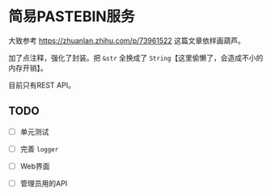 # 简易PASTEBIN服务

大致参考 <https://zhuanlan.zhihu.com/p/73961522>  这篇文章依样画葫芦。

加了点注释，强化了封装。把 `&str` 全换成了 `String`【这里偷懒了，会造成不小的内存开销】。

目前只有REST API。

## TODO

- [ ] 单元测试
- [ ] 完善 `logger`
- [ ] Web界面
- [ ] 管理员用的API



